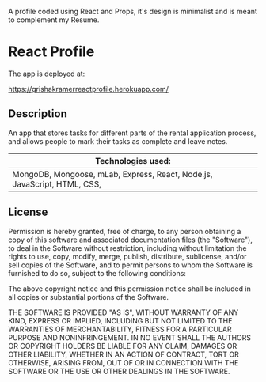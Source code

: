 


A profile coded using React and Props, it's design is minimalist and is meant to complement my Resume.  



# React Profile

The app is deployed at:

 https://grishakramerreactprofile.herokuapp.com/


## Description

An app that stores tasks for different parts of the rental application process, and allows people to mark their tasks as complete and leave notes.

| Technologies used:                                                                        |
| ----------------------------------------------------------------------------------------- |
| MongoDB, Mongoose, mLab, Express, React, Node.js, JavaScript, HTML, CSS, 



## License


Permission is hereby granted, free of charge, to any person obtaining a copy of this software and associated documentation files (the "Software"), to deal in the Software without restriction, including without limitation the rights to use, copy, modify, merge, publish, distribute, sublicense, and/or sell copies of the Software, and to permit persons to whom the Software is furnished to do so, subject to the following conditions:

The above copyright notice and this permission notice shall be included in all copies or substantial portions of the Software.

THE SOFTWARE IS PROVIDED "AS IS", WITHOUT WARRANTY OF ANY KIND, EXPRESS OR IMPLIED, INCLUDING BUT NOT LIMITED TO THE WARRANTIES OF MERCHANTABILITY, FITNESS FOR A PARTICULAR PURPOSE AND NONINFRINGEMENT. IN NO EVENT SHALL THE AUTHORS OR COPYRIGHT HOLDERS BE LIABLE FOR ANY CLAIM, DAMAGES OR OTHER LIABILITY, WHETHER IN AN ACTION OF CONTRACT, TORT OR OTHERWISE, ARISING FROM, OUT OF OR IN CONNECTION WITH THE SOFTWARE OR THE USE OR OTHER DEALINGS IN THE SOFTWARE.